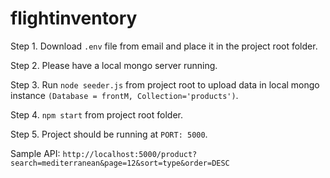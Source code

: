 # flightinventory


Step 1. Download ```.env``` file from email and place it in the project root folder.

Step 2. Please have a local mongo server running.

Step 3. Run ```node seeder.js``` from project root to upload data in local mongo instance ```(Database = frontM, Collection='products')```.

Step 4. ```npm start``` from project root folder.

Step 5. Project should be running at ```PORT: 5000```.



Sample API:  ```http://localhost:5000/product?search=mediterranean&page=12&sort=type&order=DESC```
